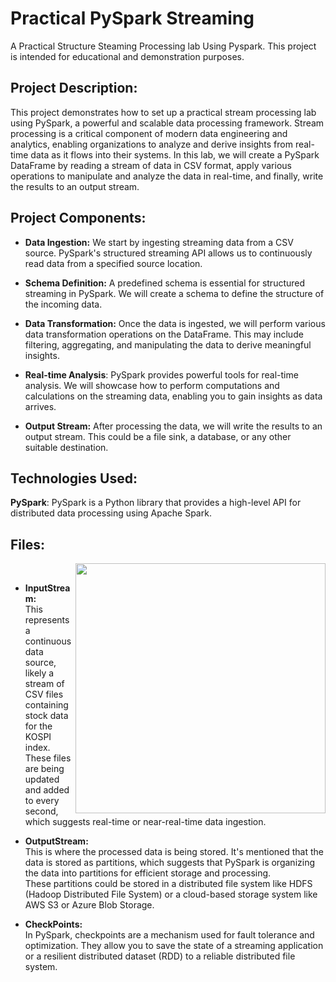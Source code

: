 # Practical PySpark Streaming
A Practical Structure Steaming Processing lab Using Pyspark. This project is intended for educational and demonstration purposes.
## Project Description:

This project demonstrates how to set up a practical stream processing lab using PySpark, a powerful and scalable data processing framework. Stream processing is a critical component of modern data engineering and analytics, enabling organizations to analyze and derive insights from real-time data as it flows into their systems. In this lab, we will create a PySpark DataFrame by reading a stream of data in CSV format, apply various operations to manipulate and analyze the data in real-time, and finally, write the results to an output stream.

## Project Components:

* **Data Ingestion:** We start by ingesting streaming data from a CSV source. PySpark's structured streaming API allows us to continuously read data from a specified source location.

* **Schema Definition:** A predefined schema is essential for structured streaming in PySpark. We will create a schema to define the structure of the incoming data.

* **Data Transformation:** Once the data is ingested, we will perform various data transformation operations on the DataFrame. This may include filtering, aggregating, and manipulating the data to derive meaningful insights.

* **Real-time Analysis**: PySpark provides powerful tools for real-time analysis. We will showcase how to perform computations and calculations on the streaming data, enabling you to gain insights as data arrives.

* **Output Stream:** After processing the data, we will write the results to an output stream. This could be a file sink, a database, or any other suitable destination.

## Technologies Used:

**PySpark**: PySpark is a Python library that provides a high-level API for distributed data processing using Apache Spark.

## Files:
<img align='right' src="https://github.com/momedhat/Practical-PySpark-Streaming/blob/main/img.png" width="400">
<br>

* **InputStream:** <br> This represents a continuous data source, likely a stream of CSV files containing stock data for the KOSPI index. These files are being updated and added to every second, which suggests real-time or near-real-time data ingestion.

* **OutputStream:** <br> This is where the processed data is being stored. It's mentioned that the data is stored as partitions, which suggests that PySpark is organizing the data into partitions for efficient storage and processing. <br> These partitions could be stored in a distributed file system like HDFS (Hadoop Distributed File System) or a cloud-based storage system like AWS S3 or Azure Blob Storage.

* **CheckPoints:** <br> In PySpark, checkpoints are a mechanism used for fault tolerance and optimization. They allow you to save the state of a streaming application or a resilient distributed dataset (RDD) to a reliable distributed file system.
